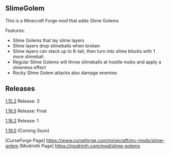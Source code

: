 ## SlimeGolem
This is a Minecraft Forge mod that adds Slime Golems

Features:
- Slime Golems that lay slime layers
- Slime layers drop slimeballs when broken
- Slime layers can stack up to 8-tall, then turn into slime blocks with 1 more slimeball
- Regular Slime Golems will throw slimeballs at hostile mobs and apply a slowness effect
- Rocky Slime Golem attacks also damage enemies

## Releases
[1.15.2](https://github.com/Kinomora/SlimeGolem/releases/tag/1.15.2_03) Release: 3

[1.16.5](https://github.com/Kinomora/SlimeGolem/releases/tag/1.16.5_FINAL) Release: Final

[1.18.2](https://github.com/Kinomora/SlimeGolem/releases/tag/1.18.2_01) Release: 1

[1.19.0](https://github.com/Kinomora/SlimeGolem) (Coming Soon)

[CurseForge Page] https://www.curseforge.com/minecraft/mc-mods/slime-golem
[Modrinth Page] https://modrinth.com/mod/slime-golems
